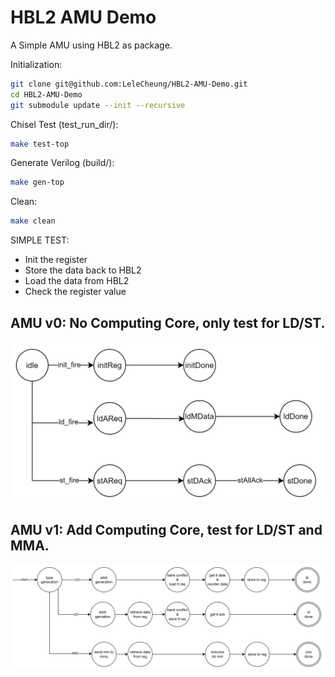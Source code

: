 # HBL2 AMU Demo

A Simple AMU using HBL2 as package.

Initialization:

```BASH
git clone git@github.com:LeleCheung/HBL2-AMU-Demo.git  
cd HBL2-AMU-Demo
git submodule update --init --recursive
```

Chisel Test (test_run_dir/):
```BASH
make test-top
```

Generate Verilog (build/):
```BASH
make gen-top
```

Clean:
```BASH
make clean
```


SIMPLE TEST:

- Init the register
- Store the data back to HBL2
- Load the data from HBL2
- Check the register value


## AMU v0: No Computing Core, only test for LD/ST.

![AMU v0](images/v0.png)

## AMU v1: Add Computing Core, test for LD/ST and MMA.

![AMU v1](images/v1.png)
